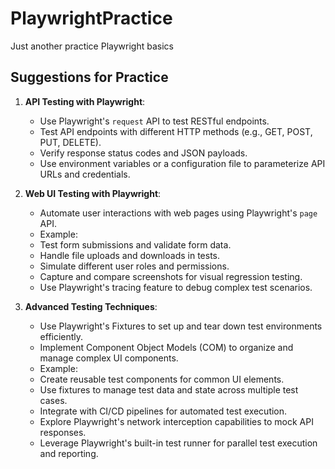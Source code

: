 # PlaywrightPractice
Just another practice Playwright basics

## Suggestions for Practice

1. **API Testing with Playwright**:
   - Use Playwright's `request` API to test RESTful endpoints.
   - Test API endpoints with different HTTP methods (e.g., GET, POST, PUT, DELETE).
   - Verify response status codes and JSON payloads.
   - Use environment variables or a configuration file to parameterize API URLs and credentials.

2. **Web UI Testing with Playwright**:
   - Automate user interactions with web pages using Playwright's `page` API.
   - Example:
   - Test form submissions and validate form data.
   - Handle file uploads and downloads in tests.
   - Simulate different user roles and permissions.
   - Capture and compare screenshots for visual regression testing.
   - Use Playwright's tracing feature to debug complex test scenarios.

3. **Advanced Testing Techniques**:
   - Use Playwright's Fixtures to set up and tear down test environments efficiently.
   - Implement Component Object Models (COM) to organize and manage complex UI components.
   - Example:
   - Create reusable test components for common UI elements.
   - Use fixtures to manage test data and state across multiple test cases.
   - Integrate with CI/CD pipelines for automated test execution.
   - Explore Playwright's network interception capabilities to mock API responses.
   - Leverage Playwright's built-in test runner for parallel test execution and reporting.

